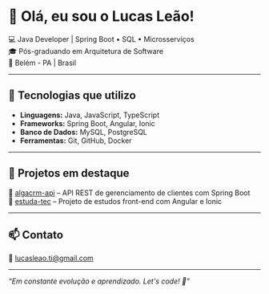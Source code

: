# 👋 Olá, eu sou o Lucas Leão!

💻 Java Developer | Spring Boot • SQL • Microsserviços  
🎓 Pós-graduando em Arquitetura de Software  
📍 Belém - PA | Brasil

---

## 🚀 Tecnologias que utilizo

- **Linguagens:** Java, JavaScript, TypeScript  
- **Frameworks:** Spring Boot, Angular, Ionic  
- **Banco de Dados:** MySQL, PostgreSQL  
- **Ferramentas:** Git, GitHub, Docker

---

## 📂 Projetos em destaque

🔹 [algacrm-api](https://github.com/lucasleao-dev/algacrm-api) – API REST de gerenciamento de clientes com Spring Boot  
🔹 [estuda-tec](https://github.com/lucasleao-dev/estuda-tec) – Projeto de estudos front-end com Angular e Ionic

---

## 📫 Contato

📧 lucasleao.ti@gmail.com  

---

_“Em constante evolução e aprendizado. Let's code! 🚀”_

